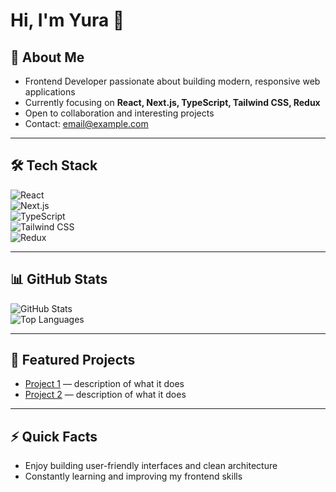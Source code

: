 # Hi, I'm Yura 👋

## 🚀 About Me  
- Frontend Developer passionate about building modern, responsive web applications  
- Currently focusing on **React, Next.js, TypeScript, Tailwind CSS, Redux**  
- Open to collaboration and interesting projects  
- Contact: [email@example.com](mailto:email@example.com)  

---

## 🛠 Tech Stack  
![React](https://img.shields.io/badge/React-%2320232a.svg?style=flat&logo=react&logoColor=%2361DAFB)  
![Next.js](https://img.shields.io/badge/Next.js-000000.svg?style=flat&logo=next.js&logoColor=white)  
![TypeScript](https://img.shields.io/badge/TypeScript-%23007ACC.svg?style=flat&logo=typescript&logoColor=white)  
![Tailwind CSS](https://img.shields.io/badge/Tailwind_CSS-%2338B2AC.svg?style=flat&logo=tailwind-css&logoColor=white)  
![Redux](https://img.shields.io/badge/Redux-%23593d88.svg?style=flat&logo=redux&logoColor=white)  

---

## 📊 GitHub Stats  
![GitHub Stats](https://github-readme-stats.vercel.app/api?username=yourusername&show_icons=true&theme=tokyonight)  
![Top Languages](https://github-readme-stats.vercel.app/api/top-langs/?username=yourusername&layout=compact&theme=tokyonight)  

---

## 📌 Featured Projects  
- [Project 1](#) — description of what it does  
- [Project 2](#) — description of what it does  

---

## ⚡ Quick Facts  
- Enjoy building user-friendly interfaces and clean architecture  
- Constantly learning and improving my frontend skills  
